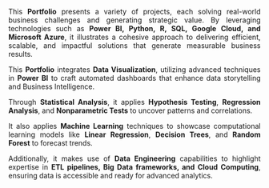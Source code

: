 <div style="text-align: justify;">
  <p>
    This <strong>Portfolio</strong> presents a variety of projects, each solving real-world business challenges and generating strategic value. By leveraging technologies such as <strong>Power BI, Python, R, SQL, Google Cloud, and Microsoft Azure</strong>, it illustrates a cohesive approach to delivering efficient, scalable, and impactful solutions that generate measurable business results.
  </p>

  <p>
    This <strong>Portfolio</strong> integrates <strong>Data Visualization</strong>, utilizing advanced techniques in <strong>Power BI</strong> to craft automated dashboards that enhance data storytelling and Business Intelligence.
  </p>

  <p>
    Through <strong>Statistical Analysis</strong>, it applies <strong>Hypothesis Testing</strong>, <strong>Regression Analysis</strong>, and <strong>Nonparametric Tests</strong> to uncover patterns and correlations.
  </p>

  <p>
    It also applies <strong>Machine Learning</strong> techniques to showcase computational learning models like <strong>Linear Regression</strong>, <strong>Decision Trees</strong>, and <strong>Random Forest</strong> to forecast trends.
  </p>

  <p>
    Additionally, it makes use of <strong>Data Engineering</strong> capabilities to highlight expertise in <strong>ETL pipelines, Big Data frameworks, and Cloud Computing</strong>, ensuring data is accessible and ready for advanced analytics.
  </p>
</div>
